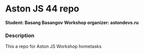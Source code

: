 # Aston JS 44 repo

**Student: Basang Basangov**
**Workshop organizer: astondevs.ru**

### Description
This a repo for Aston JS Workshop hometasks

